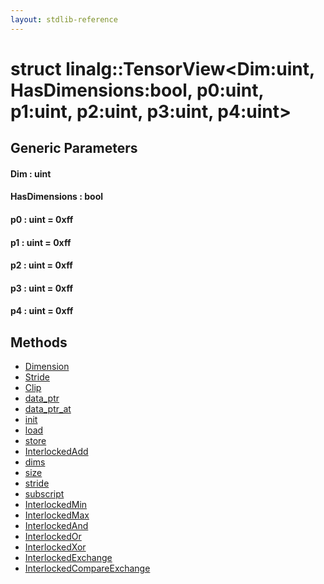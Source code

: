```yaml
---
layout: stdlib-reference
---
```


# struct linalg::TensorView\<Dim:uint, HasDimensions:bool, p0:uint, p1:uint, p2:uint, p3:uint, p4:uint\>

## Generic Parameters

####  <a id="decl-Dim"></a>Dim  : uint
####  <a id="decl-HasDimensions"></a>HasDimensions  : bool
####  <a id="decl-p0"></a>p0  : uint = 0xff
####  <a id="decl-p1"></a>p1  : uint = 0xff
####  <a id="decl-p2"></a>p2  : uint = 0xff
####  <a id="decl-p3"></a>p3  : uint = 0xff
####  <a id="decl-p4"></a>p4  : uint = 0xff

## Methods

* [Dimension](dimension-0)
* [Stride](stride-0)
* [Clip](clip-0)
* [data\_ptr](data_ptr)
* [data\_ptr\_at](data_ptr_at)
* [init](init)
* [load](load)
* [store](store)
* [InterlockedAdd](interlockedadd-0b)
* [dims](dims)
* [size](size)
* [stride](stride)
* [subscript](subscript)
* [InterlockedMin](interlockedmin-0b)
* [InterlockedMax](interlockedmax-0b)
* [InterlockedAnd](interlockedand-0b)
* [InterlockedOr](interlockedor-0b)
* [InterlockedXor](interlockedxor-0b)
* [InterlockedExchange](interlockedexchange-0b)
* [InterlockedCompareExchange](interlockedcompareexchange-0bi)


<!-- RTD-TOC-START
```{toctree}
:titlesonly:
:hidden:

Clip <clip-0>
Dimension <dimension-0>
InterlockedAdd <interlockedadd-0b>
InterlockedAnd <interlockedand-0b>
InterlockedCompareExchange <interlockedcompareexchange-0bi>
InterlockedExchange <interlockedexchange-0b>
InterlockedMax <interlockedmax-0b>
InterlockedMin <interlockedmin-0b>
InterlockedOr <interlockedor-0b>
InterlockedXor <interlockedxor-0b>
Stride <stride-0>
data_ptr <data_ptr>
data_ptr_at <data_ptr_at>
dims <dims>
init <init>
load <load>
size <size>
store <store>
stride <stride>
subscript <subscript>
```
RTD-TOC-END -->
